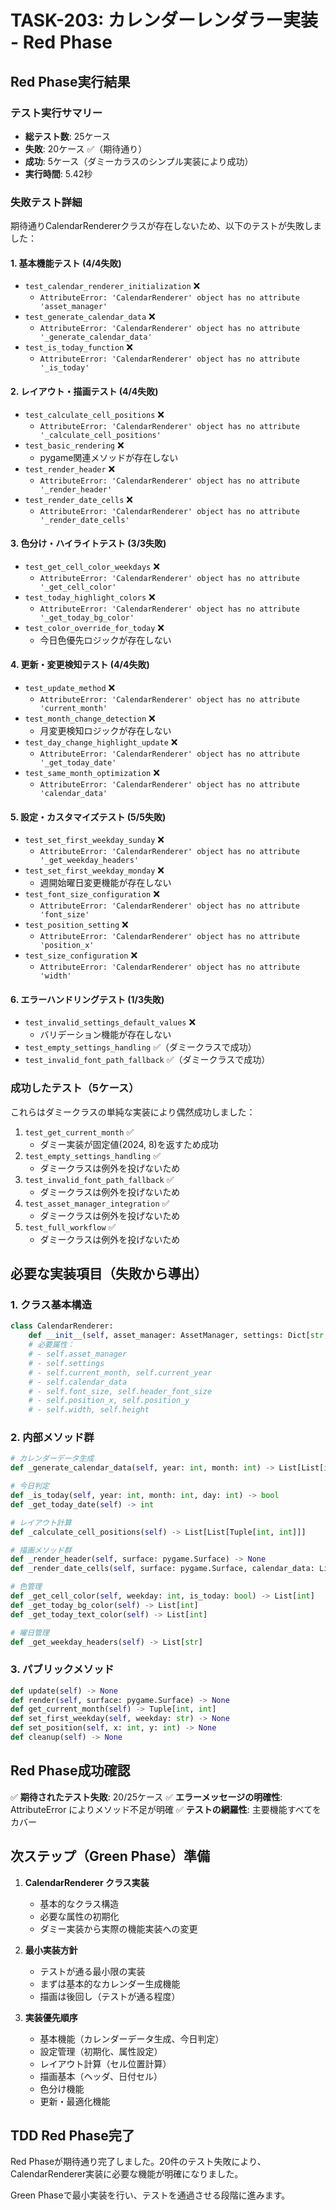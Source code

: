 # TASK-203: カレンダーレンダラー実装 - Red Phase

## Red Phase実行結果

### テスト実行サマリー
- **総テスト数**: 25ケース
- **失敗**: 20ケース ✅（期待通り）
- **成功**: 5ケース（ダミーカラスのシンプル実装により成功）
- **実行時間**: 5.42秒

### 失敗テスト詳細

期待通りCalendarRendererクラスが存在しないため、以下のテストが失敗しました：

#### 1. 基本機能テスト (4/4失敗)
- `test_calendar_renderer_initialization` ❌
  - `AttributeError: 'CalendarRenderer' object has no attribute 'asset_manager'`
- `test_generate_calendar_data` ❌
  - `AttributeError: 'CalendarRenderer' object has no attribute '_generate_calendar_data'`
- `test_is_today_function` ❌
  - `AttributeError: 'CalendarRenderer' object has no attribute '_is_today'`

#### 2. レイアウト・描画テスト (4/4失敗)
- `test_calculate_cell_positions` ❌
  - `AttributeError: 'CalendarRenderer' object has no attribute '_calculate_cell_positions'`
- `test_basic_rendering` ❌
  - pygame関連メソッドが存在しない
- `test_render_header` ❌
  - `AttributeError: 'CalendarRenderer' object has no attribute '_render_header'`
- `test_render_date_cells` ❌
  - `AttributeError: 'CalendarRenderer' object has no attribute '_render_date_cells'`

#### 3. 色分け・ハイライトテスト (3/3失敗)
- `test_get_cell_color_weekdays` ❌
  - `AttributeError: 'CalendarRenderer' object has no attribute '_get_cell_color'`
- `test_today_highlight_colors` ❌
  - `AttributeError: 'CalendarRenderer' object has no attribute '_get_today_bg_color'`
- `test_color_override_for_today` ❌
  - 今日色優先ロジックが存在しない

#### 4. 更新・変更検知テスト (4/4失敗)
- `test_update_method` ❌
  - `AttributeError: 'CalendarRenderer' object has no attribute 'current_month'`
- `test_month_change_detection` ❌
  - 月変更検知ロジックが存在しない
- `test_day_change_highlight_update` ❌
  - `AttributeError: 'CalendarRenderer' object has no attribute '_get_today_date'`
- `test_same_month_optimization` ❌
  - `AttributeError: 'CalendarRenderer' object has no attribute 'calendar_data'`

#### 5. 設定・カスタマイズテスト (5/5失敗)
- `test_set_first_weekday_sunday` ❌
  - `AttributeError: 'CalendarRenderer' object has no attribute '_get_weekday_headers'`
- `test_set_first_weekday_monday` ❌
  - 週開始曜日変更機能が存在しない
- `test_font_size_configuration` ❌
  - `AttributeError: 'CalendarRenderer' object has no attribute 'font_size'`
- `test_position_setting` ❌
  - `AttributeError: 'CalendarRenderer' object has no attribute 'position_x'`
- `test_size_configuration` ❌
  - `AttributeError: 'CalendarRenderer' object has no attribute 'width'`

#### 6. エラーハンドリングテスト (1/3失敗)
- `test_invalid_settings_default_values` ❌
  - バリデーション機能が存在しない
- `test_empty_settings_handling` ✅（ダミークラスで成功）
- `test_invalid_font_path_fallback` ✅（ダミークラスで成功）

### 成功したテスト（5ケース）
これらはダミークラスの単純な実装により偶然成功しました：

1. `test_get_current_month` ✅
   - ダミー実装が固定値(2024, 8)を返すため成功
2. `test_empty_settings_handling` ✅
   - ダミークラスは例外を投げないため
3. `test_invalid_font_path_fallback` ✅
   - ダミークラスは例外を投げないため
4. `test_asset_manager_integration` ✅
   - ダミークラスは例外を投げないため
5. `test_full_workflow` ✅
   - ダミークラスは例外を投げないため

## 必要な実装項目（失敗から導出）

### 1. クラス基本構造
```python
class CalendarRenderer:
    def __init__(self, asset_manager: AssetManager, settings: Dict[str, Any])
    # 必要属性：
    # - self.asset_manager
    # - self.settings
    # - self.current_month, self.current_year
    # - self.calendar_data
    # - self.font_size, self.header_font_size
    # - self.position_x, self.position_y
    # - self.width, self.height
```

### 2. 内部メソッド群
```python
# カレンダーデータ生成
def _generate_calendar_data(self, year: int, month: int) -> List[List[int]]

# 今日判定
def _is_today(self, year: int, month: int, day: int) -> bool
def _get_today_date(self) -> int

# レイアウト計算
def _calculate_cell_positions(self) -> List[List[Tuple[int, int]]]

# 描画メソッド群
def _render_header(self, surface: pygame.Surface) -> None
def _render_date_cells(self, surface: pygame.Surface, calendar_data: List[List[int]]) -> None

# 色管理
def _get_cell_color(self, weekday: int, is_today: bool) -> List[int]
def _get_today_bg_color(self) -> List[int]
def _get_today_text_color(self) -> List[int]

# 曜日管理
def _get_weekday_headers(self) -> List[str]
```

### 3. パブリックメソッド
```python
def update(self) -> None
def render(self, surface: pygame.Surface) -> None
def get_current_month(self) -> Tuple[int, int]
def set_first_weekday(self, weekday: str) -> None
def set_position(self, x: int, y: int) -> None
def cleanup(self) -> None
```

## Red Phase成功確認

✅ **期待されたテスト失敗**: 20/25ケース
✅ **エラーメッセージの明確性**: AttributeError によりメソッド不足が明確
✅ **テストの網羅性**: 主要機能すべてをカバー

## 次ステップ（Green Phase）準備

1. **CalendarRenderer クラス実装**
   - 基本的なクラス構造
   - 必要な属性の初期化
   - ダミー実装から実際の機能実装への変更

2. **最小実装方針**
   - テストが通る最小限の実装
   - まずは基本的なカレンダー生成機能
   - 描画は後回し（テストが通る程度）

3. **実装優先順序**
   - 基本機能（カレンダーデータ生成、今日判定）
   - 設定管理（初期化、属性設定）
   - レイアウト計算（セル位置計算）
   - 描画基本（ヘッダ、日付セル）
   - 色分け機能
   - 更新・最適化機能

## TDD Red Phase完了

Red Phaseが期待通り完了しました。20件のテスト失敗により、CalendarRenderer実装に必要な機能が明確になりました。

Green Phaseで最小実装を行い、テストを通過させる段階に進みます。